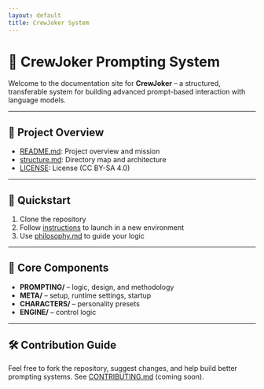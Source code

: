 ```yaml
---
layout: default
title: CrewJoker System
---
```


# 🧠 CrewJoker Prompting System

Welcome to the documentation site for **CrewJoker** – a structured, transferable system for building advanced prompt-based interaction with language models.

---

## 📂 Project Overview

- [README.md](../README.md): Project overview and mission  
- [structure.md](../structure.md): Directory map and architecture  
- [LICENSE](../LICENSE): License (CC BY-SA 4.0)  

---

## 🚀 Quickstart

1. Clone the repository  
2. Follow [instructions](../META/instructions.md) to launch in a new environment  
3. Use [philosophy.md](../PROMPTING/philosophy.md) to guide your logic  

---

## 🧩 Core Components

- **PROMPTING/** – logic, design, and methodology  
- **META/** – setup, runtime settings, startup  
- **CHARACTERS/** – personality presets  
- **ENGINE/** – control logic  

---

## 🛠️ Contribution Guide

Feel free to fork the repository, suggest changes, and help build better prompting systems. See [CONTRIBUTING.md](../CONTRIBUTING.md) (coming soon).
